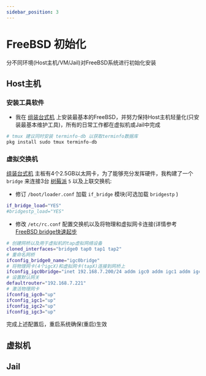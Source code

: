 ```yaml
---
sidebar_position: 3
---
```


# FreeBSD 初始化

分不同环境(Host主机/VM/Jail)对FreeBSD系统进行初始化安装

## Host主机

### 安装工具软件

- 我在 [组装台式机](../../hardware/assembly-machine) 上安装最基本的FreeBSD，并努力保持Host主机轻量化(只安装最基本维护工具)，所有的日常工作都在虚拟机或Jail中完成

```bash
# tmux 建议同时安装 terminfo-db 以获取terminfo数据库
pkg install sudo tmux terminfo-db
```

### 虚拟交换机

[组装台式机](../../hardware/assembly-machine) 主板有4个2.5GB以太网卡，为了能够充分发挥硬件，我构建了一个 `bridge` 来连接3台 [树莓派](../../hardware/raspberry-pi) `5` 以及上联交换机:

- 修订 `/boot/loader.conf` 加载 `if_bridge` 模块(可选加载 `bridgestp` )

```bash
if_bridge_load="YES"
#bridgestp_load="YES"
```

- 修改 `/etc/rc.conf` 配置交换机以及将物理和虚拟网卡连接(详情参考 [FreeBSD bridge快速起步](https://docs.cloud-atlas.dev/discovery/freebsd/network/bridge/freebsd_bridge_startup.html)

```bash
# 创建网桥以及用于虚拟机的tap虚拟网络设备
cloned_interfaces="bridge0 tap0 tap1 tap2"
# 重命名网桥
ifconfig_bridge0_name="igc0bridge"
# 将物理网卡(4个igcX)和虚拟网卡(tapX)连接到网桥上
ifconfig_igc0bridge="inet 192.168.7.200/24 addm igc0 addm igc1 addm igc2 addm igc3 addm tap0 addm tap1 addm tap2 up"
# 设置默认网关
defaultrouter="192.168.7.221"
# 激活物理网卡
ifconfig_igc0="up"
ifconfig_igc1="up"
ifconfig_igc2="up"
ifconfig_igc3="up"
```

完成上述配置后，重启系统确保(重启)生效

## 虚拟机

## Jail
